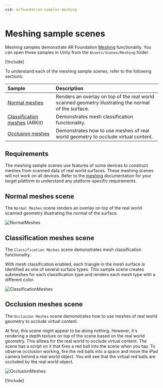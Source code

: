 ```yaml
---
uid: arfoundation-samples-meshing
---
```

# Meshing sample scenes

Meshing samples demonstrate AR Foundation [Meshing](xref:arfoundation-meshing) functionality. You can open these samples in Unity from the `Assets/Scenes/Meshing` folder.

[!include[](../../snippets/samples-tip.md)]

To understand each of the meshing sample scenes, refer to the following sections:

| Sample                               | Description  |
| :----------------------------------- | :----------- |
| [Normal meshes](#normal) | Renders an overlay on top of the real world scanned geometry illustrating the normal of the surface. |
| [Classification meshes](#classification) (ARKit) | Demonstrates mesh classification functionality. |
| [Occlusion meshes](#occlusion) | Demonstrates how to use meshes of real world geometry to occlude virtual content. |

## Requirements

The meshing sample scenes use features of some devices to construct meshes from scanned data of real world surfaces. These meshing scenes will not work on all devices. Refer to the [meshing](xref:arfoundation-meshing-platform-support) documentation for your target platform to understand any platform-specific requirements.

<a id="normal"></a>

## Normal meshes scene

The `Normal Meshes` scene renders an overlay on top of the real world scanned geometry illustrating the normal of the surface.

![NormalMeshes](../../images/arfoundation-arkit-normal-meshing.gif)

<a id="classification"></a>

## Classification meshes scene

The `Classification Meshes` scene demonstrates mesh classification functionality.

With mesh classification enabled, each triangle in the mesh surface is identified as one of several surface types. This sample scene creates submeshes for each classification type and renders each mesh type with a different color.

![ClassificationMeshes](../../images/arfoundation-arkit-classified-meshing.gif)

<a id="occlusion"></a>

## Occlusion meshes scene

The `Occlusion Meshes` scene demonstrates how to use meshes of real world geometry to occlude virtual content.

At first, this scene might appear to be doing nothing. However, it's rendering a depth texture on top of the scene based on the real world geometry. This allows for the real world to occlude virtual content. The scene has a script on it that fires a red ball into the scene when you tap. To observe occlusion working, fire the red balls into a space and move the iPad camera behind a real world object. You will see that the virtual red balls are occluded by the real world object.

![OcclusionMeshes](../../images/arfoundation-arkit-occlusion-meshing.gif)

[!include[](../../snippets/apple-arkit-trademark.md)]
